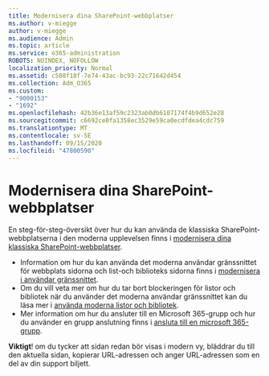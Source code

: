 ```yaml
---
title: Modernisera dina SharePoint-webbplatser
ms.author: v-miegge
author: v-miegge
ms.audience: Admin
ms.topic: article
ms.service: o365-administration
ROBOTS: NOINDEX, NOFOLLOW
localization_priority: Normal
ms.assetid: c508f18f-7e74-43ac-bc93-22c71642d454
ms.collection: Adm_O365
ms.custom:
- "9000153"
- "1692"
ms.openlocfilehash: 42b36e13af59c2323ab0db6107174f4b9d652e28
ms.sourcegitcommit: c6692ce0fa1358ec3529e59ca0ecdfdea4cdc759
ms.translationtype: MT
ms.contentlocale: sv-SE
ms.lasthandoff: 09/15/2020
ms.locfileid: "47800590"
---
```

# <a name="modernize-your-sharepoint-sites"></a>Modernisera dina SharePoint-webbplatser

En steg-för-steg-översikt över hur du kan använda de klassiska SharePoint-webbplatserna i den moderna upplevelsen finns i [modernisera dina klassiska SharePoint-webbplatser](https://docs.microsoft.com/sharepoint/dev/transform/modernize-classic-sites).

* Information om hur du kan använda det moderna användar gränssnittet för webbplats sidorna och list-och biblioteks sidorna finns i [modernisera i användar gränssnittet](https://docs.microsoft.com/sharepoint/dev/transform/modernize-userinterface).
* Om du vill veta mer om hur du tar bort blockeringen för listor och bibliotek när du använder det moderna användar gränssnittet kan du läsa mer i [använda moderna listor och bibliotek](https://docs.microsoft.com/sharepoint/dev/transform/modernize-userinterface-lists-and-libraries).
* Mer information om hur du ansluter till en Microsoft 365-grupp och hur du använder en grupp anslutning finns i [ansluta till en microsoft 365-grupp](https://docs.microsoft.com/sharepoint/dev/transform/modernize-connect-to-office365-group).

**Viktigt**! om du tycker att sidan redan bör visas i modern vy, bläddrar du till den aktuella sidan, kopierar URL-adressen och anger URL-adressen som en del av din support biljett.
